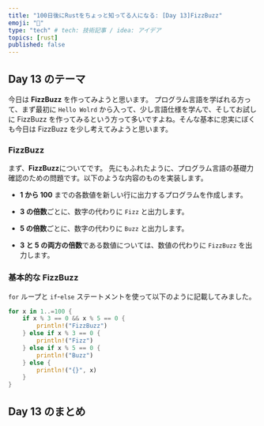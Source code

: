 ```yaml
---
title: "100日後にRustをちょっと知ってる人になる: [Day 13]FizzBuzz"
emoji: "🦀"
type: "tech" # tech: 技術記事 / idea: アイデア
topics: [rust]
published: false
---
```

## Day 13 のテーマ

今日は **FizzBuzz** を作ってみようと思います。
プログラム言語を学ばれる方って、まず最初に `Hello Wolrd` から入って、少し言語仕様を学んで、そしてお試しに FizzBuzz を作ってみるという方って多いですよね。そんな基本に忠実にぼくも今日は FizzBuzz を少し考えてみようと思います。

### FizzBuzz

まず、**FizzBuzz**についてです。
先にもふれたように、プログラム言語の基礎力確認のための問題です。以下のような内容のものを実装します。

- **1 から 100** までの各数値を新しい行に出力するプログラムを作成します。

- **3 の倍数**ごとに、数字の代わりに `Fizz` と出力します。

- **5 の倍数**ごとに、数字の代わりに `Buzz` と出力します。

- **3 と 5 の両方の倍数**である数値については、数値の代わりに `FizzBu​​zz` を出力します。

### 基本的な FizzBuzz

`for` ループと `if`-`else` ステートメントを使って以下のように記載してみました。

```rust
for x in 1..=100 {
    if x % 3 == 0 && x % 5 == 0 {
        println!("FizzBuzz")
    } else if x % 3 == 0 {
        println!("Fizz")
    } else if x % 5 == 0 {
        println!("Buzz")
    } else {
        println!("{}", x)
    }
}
```

## Day 13 のまとめ

